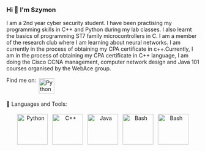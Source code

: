 ### Hi 👋 I'm Szymon
I am a 2nd year cyber security student. I have been practising my programming 
skills in C++ and Python during my lab classes. I also learnt the basics of 
programming ST7 family microcontrollers in C. I am a member of the
research club where I am learning about neural networks. I am currently in the 
process of obtaining my CPA certificate in c++.Currently, I am in the process of 
obtaining my CPA certificate in C++ language, I am doing the Cisco CCNA 
management, computer network design and Java 101 courses organised by the 
WebAce group.




Find me on:
<a href="https://www.linkedin.com/in/szymon-malitka/" target="_blank" rel="noopener noreferrer"> <img src="https://cdn.jsdelivr.net/gh/devicons/devicon/icons/linkedin/linkedin-original.svg" alt="Python" height="40" style="vertical-align:top; margin:4px"></a>


🧰 Languages and Tools:
<p align="center">
 
<img src="https://cdn.jsdelivr.net/gh/devicons/devicon/icons/python/python-original-wordmark.svg" alt="Python" height="80" style="vertical-align:top; margin:4px">
<img src="https://cdn.jsdelivr.net/gh/devicons/devicon/icons/cplusplus/cplusplus-original.svg" alt="C++" height="80" style="vertical-align:top; margin:4px">
 <img src="https://cdn.jsdelivr.net/gh/devicons/devicon/icons/java/java-original.svg" alt="Java" height="80" style="vertical-align:top; margin:4px">
 <img src="https://cdn.jsdelivr.net/gh/devicons/devicon/icons/bash/bash-original.svg" alt="Bash" height="80" style="vertical-align:top; margin:4px">
 <img src="https://cdn.jsdelivr.net/gh/devicons/devicon/icons/git/git-original.svg" alt="Bash" height="80" style="vertical-align:top; margin:4px">
</p>



